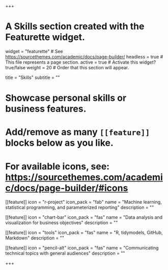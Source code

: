 +++
# A Skills section created with the Featurette widget.
widget = "featurette"  # See https://sourcethemes.com/academic/docs/page-builder/
headless = true  # This file represents a page section.
active = true  # Activate this widget? true/false
weight = 20  # Order that this section will appear.

title = "Skills"
subtitle = ""

# Showcase personal skills or business features.
# 
# Add/remove as many `[[feature]]` blocks below as you like.
# 
# For available icons, see: https://sourcethemes.com/academic/docs/page-builder/#icons

[[feature]]
  icon = "r-project"
  icon_pack = "fab"
  name = "Machine learning, statistical programming, and parameterized reporting"
  description = ""

[[feature]]
  icon = "chart-bar"
  icon_pack = "fas"
  name = "Data analysis and visualization for business objectives"
  description = ""
  
[[feature]]
  icon = "tools"
  icon_pack = "fas"
  name = "R, tidymodels, GitHub, Markdown"
  description = ""  
  
[[feature]]
  icon = "pencil-alt"
  icon_pack = "fas"
  name = "Communicating technical topics with general audiences"
  description = ""

+++
